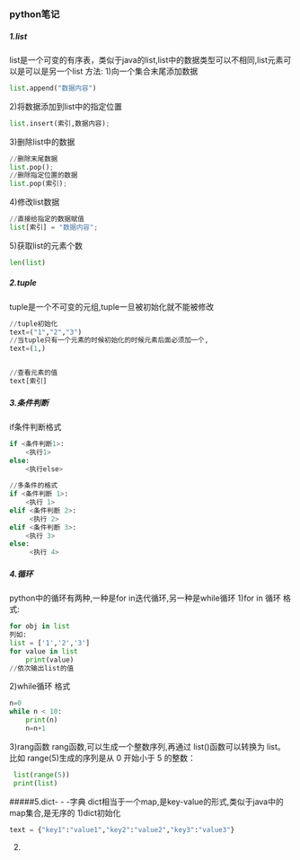 ### python笔记
##### 1.list
list是一个可变的有序表，类似于java的list,list中的数据类型可以不相同,list元素可以是可以是另一个list
方法:
1)向一个集合末尾添加数据
```python 
list.append("数据内容")
```

2)将数据添加到list中的指定位置
```python 
list.insert(索引,数据内容);
```
3)删除list中的数据
```python
//删除末尾数据
list.pop();
//删除指定位置的数据
list.pop(索引);
```
4)修改list数据
```python
//直接给指定的数据赋值
list[索引] = "数据内容";
```
5)获取list的元素个数
```python
len(list)
```

##### 2.tuple
tuple是一个不可变的元组,tuple一旦被初始化就不能被修改
```python 
//tuple初始化
text=("1","2","3")
//当tuple只有一个元素的时候初始化的时候元素后面必须加一个,
text=(1,)


//查看元素的值
text[索引]
```

##### 3.条件判断
if条件判断格式
```python
if <条件判断1>:
	<执行1>
else:
	<执行else>
    
//多条件的格式
if <条件判断 1>:
 	<执行 1>
elif <条件判断 2>:
	 <执行 2>
elif <条件判断 3>:
 	<执行 3>
else:
	 <执行 4>

```


##### 4.循环
python中的循环有两种,一种是for in迭代循环,另一种是while循环
1)for in 循环
格式:
```python 
for obj in list
列如:
list = ['1','2','3']
for value in list
	print(value)
//依次输出list的值
```
2)while循环
格式
```python
n=0
while n < 10:
	print(n)
	n=n+1
```
3)rang函数
rang函数,可以生成一个整数序列,再通过 list()函数可以转换为 list。比如 range(5)生成的序列是从 0 开始小于 5 的整数：
```python
 list(range(5))
 print(list)
```

#####5.dict- - -字典
dict相当于一个map,是key-value的形式,类似于java中的map集合,是无序的
1)dict初始化
```python
text = {"key1":"value1","key2":"value2","key3":"value3"}
```
2)
